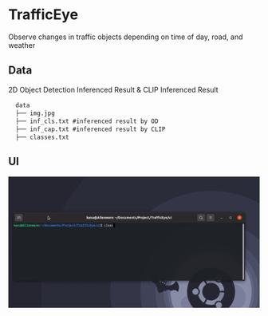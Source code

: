 # TrafficEye

Observe changes in traffic objects depending on time of day, road, and weather

## Data 

2D Object Detection Inferenced Result & CLIP Inferenced Result

```
  data
  ├── img.jpg
  ├── inf_cls.txt #inferenced result by OD
  ├── inf_cap.txt #inferenced result by CLIP
  ├── classes.txt
```

## UI

<p align="center">
  <img src="./video/test1.gif">
